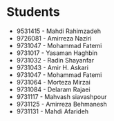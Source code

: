 # Students
- 9531415 - Mahdi Rahimzadeh
- 9726081 - Amirreza Naziri
- 9731047 - Mohammad Fatemi
- 9731017 - Yasaman Haghbin
- 9731032 - Radin Shayanfar
- 9731043 - Amir H. Askari
- 9731047 - Mohammad Fatemi
- 9731064 - Morteza Mirzai
- 9731084 - Delaram Rajaei
- 9731117 - Mahvash siavashpour
- 9731125 - Amirreza Behmanesh
- 9731131 - Mahdi Afarideh
